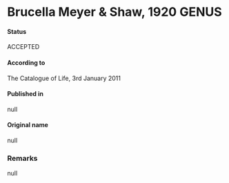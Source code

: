 Brucella Meyer & Shaw, 1920 GENUS
=======

#### Status
ACCEPTED

#### According to
The Catalogue of Life, 3rd January 2011

#### Published in
null

#### Original name
null

### Remarks
null